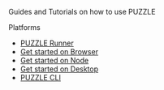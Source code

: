 Guides and Tutorials on how to use PUZZLE

Platforms

* [PUZZLE Runner](/guides/runner.md)
* [Get started on Browser](/guides/browser.md)
* [Get started on Node](/guides/node.md)
* [Get started on Desktop](/guides/desktop.md)
* [PUZZLE CLI](/guides/cli.md)